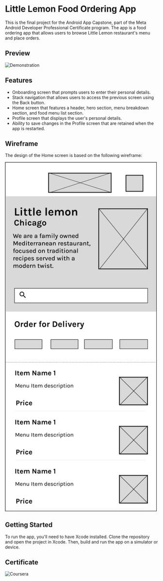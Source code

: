 # Little Lemon Food Ordering App
This is the final project for the Android App Capstone, part of the Meta Android Developer Professional Certificate program. The app is a food ordering app that allows users to browse Little Lemon restaurant's menu and place orders.

## Preview
![Demonstration](https://user-images.githubusercontent.com/93353925/227747468-3e923704-873f-4a06-8bbb-8fad77580034.gif)
## Features
- Onboarding screen that prompts users to enter their personal details.
- Stack navigation that allows users to access the previous screen using the Back button.
- Home screen that features a header, hero section, menu breakdown section, and food menu list section.
- Profile screen that displays the user's personal details.
- Ability to save changes in the Profile screen that are retained when the app is restarted.
## Wireframe
The design of the Home screen is based on the following wireframe:

<img width="500" alt="Wireframe" src="https://github.com/amed991121/little-lemon/blob/main/Wireframe.png">

## Getting Started
To run the app, you'll need to have Xcode installed. Clone the repository and open the project in Xcode. Then, build and run the app on a simulator or device.

## Certificate
![Coursera](https://github.com/e-vakker/little-lemon-app/assets/93353925/15def6d4-74cb-4b93-b958-719b62cf4a6c)
